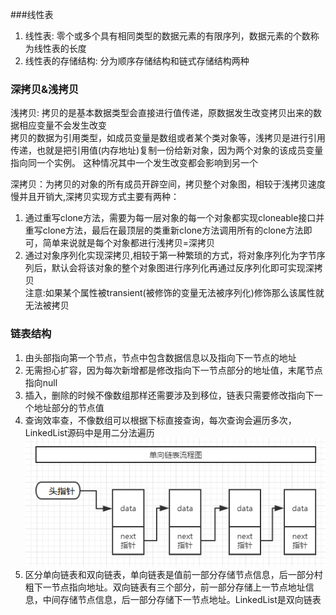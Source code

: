 ###线性表
1. 线性表: 零个或多个具有相同类型的数据元素的有限序列，数据元素的个数称为线性表的长度
2. 线性表的存储结构: 分为顺序存储结构和链式存储结构两种

### 深拷贝&浅拷贝
浅拷贝: 拷贝的是基本数据类型会直接进行值传递，原数据发生改变拷贝出来的数据相应变量不会发生改变<br/>
拷贝的数据为引用类型，如成员变量是数组或者某个类对象等，浅拷贝是进行引用传递，也就是把引用值(内存地址)复制一份给新对象，因为两个对象的该成员变量指向同一个实例。
这种情况其中一个发生改变都会影响到另一个<br/>

深拷贝：为拷贝的对象的所有成员开辟空间，拷贝整个对象图，相较于浅拷贝速度慢并且开销大,深拷贝实现方式主要有两种：<br/>
1. 通过重写clone方法，需要为每一层对象的每一个对象都实现cloneable接口并重写clone方法，最后在最顶层的类重新clone方法调用所有的clone方法即可，简单来说就是每个对象都进行浅拷贝=深拷贝
2. 通过对象序列化实现深拷贝,相较于第一种繁琐的方式，将对象序列化为字节序列后，默认会将该对象的整个对象图进行序列化再通过反序列化即可实现深拷贝<br/>
注意:如果某个属性被transient(被修饰的变量无法被序列化)修饰那么该属性就无法被拷贝


### 链表结构
1. 由头部指向第一个节点，节点中包含数据信息以及指向下一节点的地址
2. 无需担心扩容，因为每次新增都是修改指向下一节点部分的地址值，末尾节点指向null
3. 插入，删除的时候不像数组那样还需要涉及到移位，链表只需要修改指向下一个地址部分的节点值
4. 查询效率查，不像数组可以根据下标直接查询，每次查询会遍历多次，LinkedList源码中是用二分法遍历
![](../java/src/link_table.png)
5. 区分单向链表和双向链表，单向链表是值前一部分存储节点信息，后一部分村粗下一节点指向地址。双向链表有三个部分，前一部分存储上一节点地址信息，中间存储节点信息，后一部分存储下一节点地址。LinkedList是双向链表